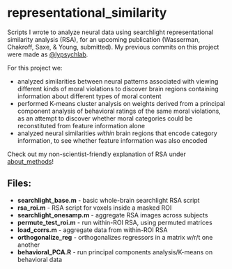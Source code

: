 # representational_similarity

Scripts I wrote to analyze neural data using searchlight representational similarity analysis (RSA), for an upcoming publication (Wasserman, Chakroff, Saxe, & Young, submitted). My previous commits on this project were made as [@lypsychlab](https://github.com/lypsychlab/).

For this project we:

* analyzed similarities between neural patterns associated with viewing different kinds of moral violations to discover brain regions containing information about different types of moral content
* performed K-means cluster analysis on weights derived from a principal component analysis of behavioral ratings of the same moral violations, as an attempt to discover whether moral categories could be reconstituted from feature information alone 
* analyzed neural similarities _within_ brain regions that encode category information, to see whether feature information was also encoded  


Check out my non-scientist-friendly explanation of RSA under [about_methods](https://github.com/emily-wasserman/about_methods)! 

## Files: 

* **searchlight_base.m** - basic whole-brain searchlight RSA script 
* **rsa_roi.m** - RSA script for voxels inside a masked ROI
* **searchlight_onesamp.m** - aggregate RSA images across subjects 
* **permute_test_roi.m** - run within-ROI RSA, using permuted matrices 
* **load_corrs.m** - aggregate data from within-ROI RSA 
* **orthogonalize_reg** - orthogonalizes regressors in a matrix w/r/t one another
* **behavioral_PCA.R** - run principal components analysis/K-means on behavioral data 

